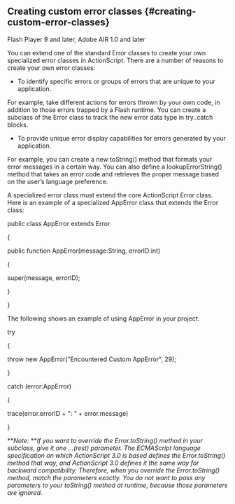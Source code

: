 ## Creating custom error classes {#creating-custom-error-classes}

Flash Player 9 and later, Adobe AIR 1.0 and later

You can extend one of the standard Error classes to create your own specialized error classes in ActionScript. There are a number of reasons to create your own error classes:

*   To identify specific errors or groups of errors that are unique to your application.

For example, take different actions for errors thrown by your own code, in addition to those errors trapped by a Flash runtime. You can create a subclass of the Error class to track the new error data type in try..catch blocks.

*   To provide unique error display capabilities for errors generated by your application.

For example, you can create a new toString() method that formats your error messages in a certain way. You can also define a lookupErrorString() method that takes an error code and retrieves the proper message based on the user’s language preference.

A specialized error class must extend the core ActionScript Error class. Here is an example of a specialized AppError class that extends the Error class:

public class AppError extends Error

{

public function AppError(message:String, errorID:int)

{

super(message, errorID);

}

}

The following shows an example of using AppError in your project:

try

{

throw new AppError(&quot;Encountered Custom AppError&quot;, 29);

}

catch (error:AppError)

{

trace(error.errorID + &quot;: &quot; + error.message)

}

**_Note:_ **_If you want to override the Error.toString() method in your subclass, give it one ...(rest) parameter. The ECMAScript language specification on which ActionScript 3.0 is based defines the Error.toString() method that way, and ActionScript 3.0 defines it the same way for backward compatibility. Therefore, when you override the Error.toString() method, match the parameters exactly. You do not want to pass any parameters to your toString() method at runtime, because those parameters are ignored._